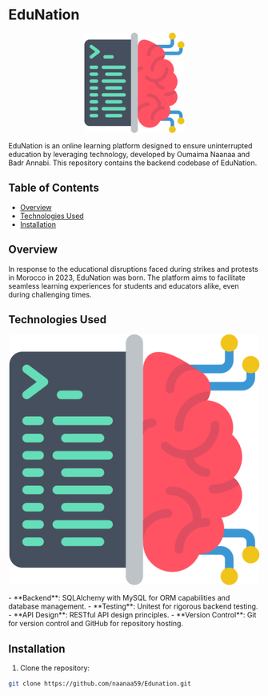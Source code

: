 # EduNation

<p align="center">
  <img src="client/src/images/logo.png" alt="EduNation Logo" width="200"/>
</p>


EduNation is an online learning platform designed to ensure uninterrupted education by leveraging technology, developed by Oumaima Naanaa and Badr Annabi. This repository contains the backend codebase of EduNation.

## Table of Contents

- [Overview](#overview)
- [Technologies Used](#technologies-used)
- [Installation](#installation)



## Overview

In response to the educational disruptions faced during strikes and protests in Morocco in 2023, EduNation was born. The platform aims to facilitate seamless learning experiences for students and educators alike, even during challenging times.

## Technologies Used
<p align="center">
  <img src="client/src/images/logo.png" alt="EduNation Logo" width="500"/>
</p>
- **Backend**: SQLAlchemy with MySQL for ORM capabilities and database management.
- **Testing**: Unitest for rigorous backend testing.
- **API Design**: RESTful API design principles.
- **Version Control**: Git for version control and GitHub for repository hosting.

## Installation

1. Clone the repository:

```bash
git clone https://github.com/naanaa59/Edunation.git

